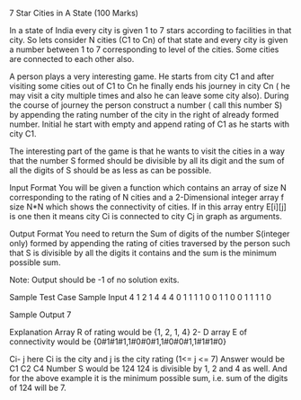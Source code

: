 7 Star Cities in A State (100 Marks)

In a state of India every city is given 1 to 7 stars according to facilities in that city.
So lets consider N cities (C1 to Cn) of that state and every city is given a number between 1 to 7 corresponding to level of the cities. Some cities are connected to each other also. 

A person plays a very interesting game. He starts from city C1 and after visiting some cities out of C1 to Cn he finally ends his journey in city Cn ( he may visit a city multiple times and also he can leave some city also). During the course of journey the person construct a number ( call this number S) by appending the rating number of the city in the right of already formed number. Initial he start with empty and append rating of C1 as he starts with city C1.
 
The interesting part of the game is that he wants to visit the cities in a way that the number S formed should be divisible by all its digit and the sum of all the digits of S should be as less as can be possible.


Input Format 
You will be given a function which contains an array of size N corresponding to the rating of N cities and a 2-Dimensional integer array f size N*N which shows the connectivity of cities. If in this array entry E[i][j] is one then it means city Ci is connected to city Cj in graph as arguments.

Output Format
You need to return the Sum of digits of the number S(integer only) formed by appending the rating of cities traversed by the person such that S is divisible by all the digits it contains and the sum is the minimum possible sum.


Note: Output should be -1 of no solution exits.


Sample Test Case
Sample Input
4
1
2
1
4
4
4
0 1 1 1
1 0 0 1
1 0 0 1
1 1 1 0

Sample Output
7


Explanation
Array R of rating would be {1, 2, 1, 4} 
2- D array E of connectivity would be {0#1#1#1,1#0#0#1,1#0#0#1,1#1#1#0}




Ci- j here Ci is the city and j is the city rating (1<= j <= 7) 
Answer would be C1 C2 C4 
Number S would be 124 
124 is divisible by 1, 2 and 4 as well. And for the above example it is the minimum possible sum, i.e. sum of the digits of 124  will be 7.